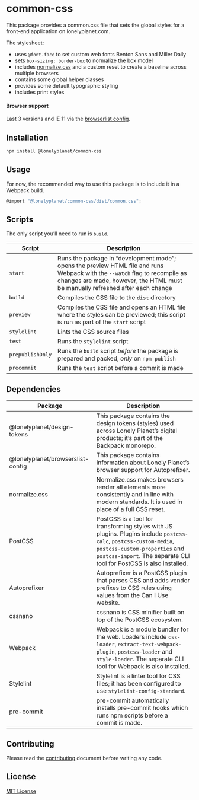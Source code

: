 # common-css

This package provides a common.css file that sets the global styles for a front-end application on lonelyplanet.com.

The stylesheet:
* uses `@font-face` to set custom web fonts Benton Sans and Miller Daily
* sets `box-sizing: border-box` to normalize the box model
* includes [normalize.css](normalize) and a custom reset to create a baseline across multiple browsers
* contains some global helper classes
* provides some default typographic styling
* includes print styles

#### Browser support

Last 3 versions and IE 11 via the [browserlist config][browserlist].

## Installation

```sh
npm install @lonelyplanet/common-css
```

## Usage

For now, the recommended way to use this package is to include it in a Webpack build.

```js
@import "@lonelyplanet/common-css/dist/common.css";
```

## Scripts

The only script you’ll need to run is `build`.

| Script | Description |
| ------ | ----------- |
| `start` | Runs the package in “development mode”; opens the preview HTML file and runs Webpack with the `--watch` flag to recompile as changes are made, however, the HTML must be manually refreshed after each change |
| `build` | Compiles the CSS file to the `dist` directory |
| `preview` | Compiles the CSS file and opens an HTML file where the styles can be previewed; this script is run as part of the `start` script |
| `stylelint` | Lints the CSS source files |
| `test` | Runs the `stylelint` script |
| `prepublishOnly` | Runs the `build` script _before_ the package is prepared and packed, _only_ on `npm publish` |
| `precommit` | Runs the `test` script before a commit is made |

## Dependencies

| Package | Description |
| ------- | ----------- |
| @lonelyplanet/design-tokens | This package contains the design tokens (styles) used across Lonely Planet’s digital products; it’s part of the Backpack monorepo. |
| @lonelyplanet/browserslist-config | This package contains information about Lonely Planet’s browser support for Autoprefixer. |
| normalize.css | Normalize.css makes browsers render all elements more consistently and in line with modern standards. It is used in place of a full CSS reset. |
| PostCSS | PostCSS is a tool for transforming styles with JS plugins. Plugins include `postcss-calc`, `postcss-custom-media`, `postcss-custom-properties` and `postcss-import`. The separate CLI tool for PostCSS is also installed. |
| Autoprefixer | Autoprefixer is a PostCSS plugin that parses CSS and adds vendor prefixes to CSS rules using values from the Can I Use website. |
| cssnano | cssnano is CSS minifier built on top of the PostCSS ecosystem. |
| Webpack | Webpack is a module bundler for the web. Loaders include `css-loader`, `extract-text-webpack-plugin`, `postcss-loader` and `style-loader`. The separate CLI tool for Webpack is also installed. |
| Stylelint | Stylelint is a linter tool for CSS files; it has been configured to use `stylelint-config-standard`. |
| pre-commit | pre-commit automatically installs pre-commit hooks which runs npm scripts before a commit is made. |

## Contributing

Please read the [contributing][contrib] document before writing any code.

## License

[MIT License][license]

[normalize]: https://github.com/necolas/normalize.css
[browserlist]: https://github.com/lonelyplanet/browserslist-config/blob/master/index.js
[contrib]: https://github.com/lonelyplanet/backpack/blob/master/packages/common-css/CONTRIBUTING.md
[license]: https://github.com/lonelyplanet/backpack/blob/master/packages/common-css/LICENSE
